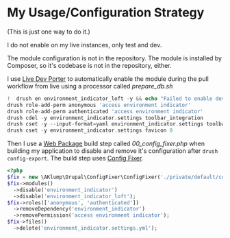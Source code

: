 <!--
id: aarons_strategy
tags: ''
-->

# My Usage/Configuration Strategy

(This is just one way to do it.)

I do not enable on my live instances, only test and dev.

The module configuration is not in the repository. The module is installed by Composer, so it's codebase is not in the repository, either.

I use [Live Dev Porter](https://github.com/aklump/live_dev_porter) to automatically enable the module during the pull workflow from live using a processor called _prepare\_db.sh_

```php
!  drush en environment_indicator_loft -y && echo "Failed to enable development modules." && exit 1
drush role-add-perm anonymous 'access environment indicator'
drush role-add-perm authenticated 'access environment indicator'
drush cdel -y environment_indicator.settings toolbar_integration
drush cset -y --input-format=yaml environment_indicator.settings toolbar_integration "toolbar: '0'"
drush cset -y environment_indicator.settings favicon 0
```

Then I use a [Web Package](https://github.com/aklump/web_package) build step called _00\_config\_fixer.php_ when building my application to disable and remove it's configuration after `drush config-export`. The build step uses [Config Fixer](https://github.com/aklump/drupal-config-fixer).

```php
<?php
$fix = new \AKlump\Drupal\ConfigFixer\ConfigFixer('./private/default/config/base/');
$fix->modules()
  ->disable('environment_indicator')
  ->disable('environment_indicator_loft');
$fix->roles(['anonymous', 'authenticated'])
  ->removeDependency('environment_indicator')
  ->removePermission('access environment indicator');
$fix->files()
  ->delete('environment_indicator.settings.yml');
```
